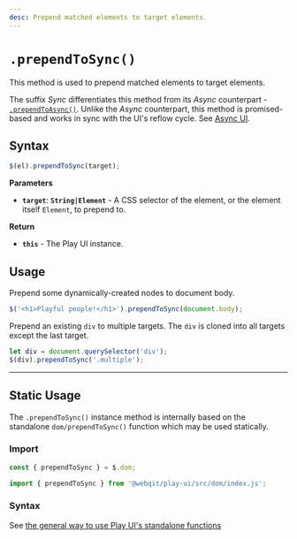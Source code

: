 ```yaml
---
desc: Prepend matched elements to target elements.
---
```

# `.prependToSync()`

This method is used to prepend matched elements to target elements.

The suffix *Sync* differentiates this method from its *Async* counterpart - [`.prependToAsync()`](../prependtoasync). Unlike the *Async* counterpart, this method is promised-based and works in sync with the UI's reflow cycle. See [Async UI](../../overview#meet-async-ui).

## Syntax

```js
$(el).prependToSync(target);
```

**Parameters**

+ **`target`**: **`String|Element`** - A CSS selector of the element, or the element itself `Element`, to prepend to.

**Return**

+ **`this`** - The Play UI instance.

## Usage

Prepend some dynamically-created nodes to document body.

```js
$('<h1>Playful people!</h1>').prependToSync(document.body);
```

Prepend an existing `div` to multiple targets. The `div` is cloned into all targets except the last target.

```js
let div = document.querySelector('div');
$(div).prependToSync('.multiple');
```

------

## Static Usage

The `.prependToSync()` instance method is internally based on the standalone `dom/prependToSync()` function which may be used statically.

### Import

```js
const { prependToSync } = $.dom;
```
```js
import { prependToSync } from '@webqit/play-ui/src/dom/index.js';
```

### Syntax

See [the general way to use Play UI's standalone functions](../../../overview#use-as-descrete-utilities)